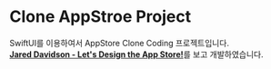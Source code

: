# Clone AppStroe Project
SwiftUI를 이용하여서 AppStore Clone Coding 프로젝트입니다.  
[**Jared Davidson - Let's Design the App Store!**](https://youtu.be/-3V8ogbcCaE)를 보고 개발하였습니다.
